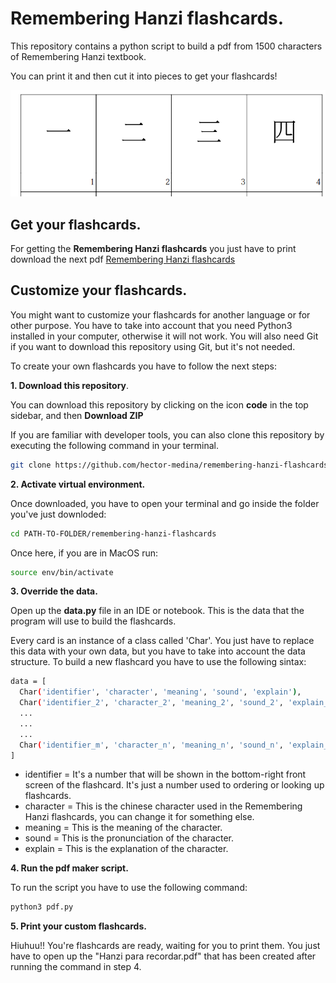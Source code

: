 # Remembering Hanzi flashcards.

This repository contains a python script to build a pdf from 1500 characters of Remembering Hanzi textbook.

You can print it and then cut it into pieces to get your flashcards!

![sample-image](docs/sample-image.png)

## Get your flashcards.

For getting the **Remembering Hanzi flashcards** you just have to print download the next pdf [Remembering Hanzi flashcards](Hanzi%20para%20recordar%20-%20flashcards.pdf)

## Customize your flashcards.

You might want to customize your flashcards for another language or for other purpose. You have to take into account that you need Python3 installed in your computer, otherwise it will not work. You will also need Git if you want to download this repository using Git, but it's not needed.

To create your own flashcards you have to follow the next steps:

**1. Download this repository**.

You can download this repository by clicking on the icon **code** in the top sidebar, and then **Download ZIP**

If you are familiar with developer tools, you can also clone this repository by executing the following command in your terminal.

```sh
git clone https://github.com/hector-medina/remembering-hanzi-flashcards.git
```

**2. Activate virtual environment.**

Once downloaded, you have to open your terminal and go inside the folder you've just downloded:

```sh
cd PATH-TO-FOLDER/remembering-hanzi-flashcards
```
Once here, if you are in MacOS run: 
```sh
source env/bin/activate
```

**3. Override the data.**

Open up the **data.py** file in an IDE or notebook. This is the data that the program will use to build the flashcards.

Every card is an instance of a class called 'Char'. You just have to replace this data with your own data, but you have to take into account the data structure. To build a new flashcard you have to use the following sintax:

```sh
data = [
  Char('identifier', 'character', 'meaning', 'sound', 'explain'),
  Char('identifier_2', 'character_2', 'meaning_2', 'sound_2', 'explain_2'),
  ...
  ...
  ...
  Char('identifier_m', 'character_n', 'meaning_n', 'sound_n', 'explain_n'),
]
```

- identifier = It's a number that will be shown in the bottom-right front screen of the flashcard. It's just a number used to ordering or looking up flashcards. 
- character = This is the chinese character used in the Remembering Hanzi flashcards, you can change it for something else.
- meaning = This is the meaning of the character.
- sound = This is the pronunciation of the character.
- explain = This is the explanation of the character.

**4. Run the pdf maker script.**

To run the script you have to use the following command:

```sh
python3 pdf.py
```

**5. Print your custom flashcards.**

Hiuhuu!! You're flashcards are ready, waiting for you to print them. You just have to open up the "Hanzi para recordar.pdf" that has been created after running the command in step 4.
